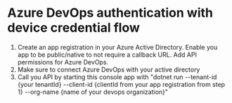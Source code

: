 # Azure DevOps authentication with device credential flow

1. Create an app registration in your Azure Active Directory. Enable you app to be public/native to not require a callback URL. Add API permissions for Azure DevOps.
2. Make sure to connect Azure DevOps with your active directory
3. Call you API by starting this console app with "dotnet run --tenant-id {your tenantId} --client-id {clientId from your app registration from step 1} --org-name {name of your devops organization}"
